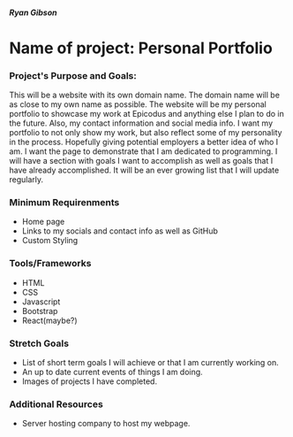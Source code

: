 ##### Ryan Gibson

# Name of project: Personal Portfolio

### Project's Purpose and Goals:
This will be a website with its own domain name. The domain name will be as close to my own name as possible. The website will be my personal portfolio to showcase my work at Epicodus and anything else I plan to do in the future. Also, my contact information and social media info. I want my portfolio to not only show my work, but also reflect some of my personality in the process. Hopefully giving potential employers a better idea of who I am. I want the page to demonstrate that I am dedicated to programming. I will have a section with goals I want to accomplish as well as goals that I have already accomplished. It will be an ever growing list that I will update regularly.

### Minimum Requirenments
- Home page
- Links to my socials and contact info as well as GitHub
- Custom Styling

### Tools/Frameworks
- HTML
- CSS
- Javascript
- Bootstrap
- React(maybe?)

### Stretch Goals
- List of short term goals I will achieve or that I am currently working on.
- An up to date current events of things I am doing.
- Images of projects I have completed.

### Additional Resources
- Server hosting company to host my webpage.
